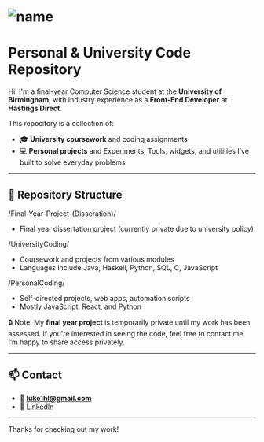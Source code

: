 # ![name](https://img.shields.io/badge/Luke%20Horner--Long-34D058?style=for-the-badge&logo=github&logoColor=white) 
# Personal & University Code Repository

Hi! I'm a final-year Computer Science student at the **University of Birmingham**, with industry experience as a **Front-End Developer** at **Hastings Direct**.

This repository is a collection of:
- 🎓 **University coursework** and coding assignments
- 💻 **Personal projects** and Experiments, Tools, widgets, and utilities I’ve built to solve everyday problems

---

## 📁 Repository Structure
/Final-Year-Project-(Disseration)/
- Final year dissertation project (currently private due to university policy)

/UniversityCoding/
- Coursework and projects from various modules
- Languages include Java, Haskell, Python, SQL, C, JavaScript

/PersonalCoding/
- Self-directed projects, web apps, automation scripts
- Mostly JavaScript, React, and Python

 🔒 Note: My **final year project** is temporarily private until my work has been assessed. If you're interested in seeing the code, feel free to contact me. I’m happy to share access privately.

---

## 📫 Contact

- 📧 **luke1hl@gmail.com**
- 🔗 [LinkedIn](https://www.linkedin.com/in/lukehornerlong/)

---

Thanks for checking out my work!
